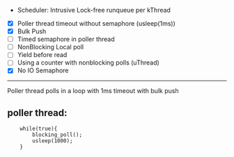- Scheduler: Intrusive Lock-free runqueue per kThread
- [x] Poller thread timeout without semaphore (usleep(1ms))
- [x] Bulk Push
- [ ] Timed semaphore in poller thread
- [ ] NonBlocking Local poll
- [ ] Yield before read
- [ ] Using a counter with nonblocking polls (uThread)
- [x] No IO Semaphore

---

Poller thread polls in a loop with 1ms timeout with bulk push

## poller thread:

```
    while(true){
        blocking_poll();
        usleep(1000);
    }
```